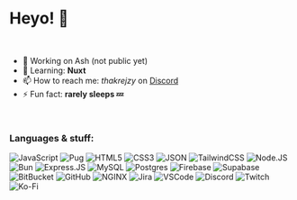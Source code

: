 # Heyo! 👋

<br>

- 🔭 Working on Ash (not public yet)
- 🌱 Learning: **Nuxt**
- 📫 How to reach me: *thakrejzy* on [Discord](https://discord.com)
- ⚡ Fun fact: **rarely sleeps 💤**

<br>

### Languages & stuff:

![JavaScript](https://img.shields.io/badge/-Javascript-f0db4f?logo=javascript&logoColor=black&style=for-the-badge)
![Pug](https://img.shields.io/badge/-pug-fff?logo=pug&logoColor=A86454&style=for-the-badge)
![HTML5](https://img.shields.io/badge/-HTML5-f06529?logo=html5&logoColor=white&style=for-the-badge)
![CSS3](https://img.shields.io/badge/-CSS3-3c99dc?logo=css3&logoColor=white&style=for-the-badge)
![JSON](https://img.shields.io/badge/-json-5E5C5C?logo=json&logoColor=white&style=for-the-badge)
![TailwindCSS](https://img.shields.io/badge/-tailwindcss-38bdf8?logo=tailwindcss&logoColor=white&style=for-the-badge)
![Node.JS](https://img.shields.io/badge/-node.js-85fb66?logo=node.js&logoColor=black&style=for-the-badge)
![Bun](https://img.shields.io/badge/Bun-%23000000.svg?style=for-the-badge&logo=bun&logoColor=white)
![Express.JS](https://img.shields.io/badge/-express.js-404d59?logo=express&logoColor=white&style=for-the-badge)
![MySQL](https://img.shields.io/badge/-mysql-00758f?logo=mysql&logoColor=white&style=for-the-badge)
![Postgres](https://img.shields.io/badge/postgres-%23316192.svg?style=for-the-badge&logo=postgresql&logoColor=white)
![Firebase](https://img.shields.io/badge/-firebase-ffcb2e?logo=firebase&logoColor=black&style=for-the-badge)
![Supabase](https://img.shields.io/badge/-supabase-42d291?logo=supabase&logoColor=white&style=for-the-badge)
![BitBucket](https://img.shields.io/badge/-bitbucket-2684ff?logo=bitbucket&logoColor=white&style=for-the-badge)
![GitHub](https://img.shields.io/badge/-github-100000?logo=github&logoColor=white&style=for-the-badge)
![NGINX](https://img.shields.io/badge/-nginx-009639?logo=nginx&logoColor=white&style=for-the-badge)
![Jira](https://img.shields.io/badge/-jira-2684ff?logo=jira&logoColor=white&style=for-the-badge)
![VSCode](https://img.shields.io/badge/-vscode-0086d1?logo=visual%20studio%20code&logoColor=white&style=for-the-badge)
![Discord](https://img.shields.io/badge/-discord-5865F2?logo=discord&logoColor=white&style=for-the-badge)
![Twitch](https://img.shields.io/badge/Twitch-%239146FF.svg?style=for-the-badge&logo=Twitch&logoColor=white)
![Ko-Fi](https://img.shields.io/badge/-kofi-FF5E5B?logo=kofi&logoColor=white&style=for-the-badge)

<!--
**thakrejzy/thakrejzy** is a ✨ _special_ ✨ repository because its `README.md` (this file) appears on your GitHub profile.

Here are some ideas to get you started:

- 🔭 I’m currently working on ...
- 🌱 I’m currently learning ...
- 👯 I’m looking to collaborate on ...
- 🤔 I’m looking for help with ...
- 💬 Ask me about ...
- 📫 How to reach me: ...
- 😄 Pronouns: ...
- ⚡ Fun fact: ...
-->
